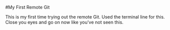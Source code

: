 #My First Remote Git 

This is my first time trying out the remote Git. Used the terminal line for this. Close you eyes and go on now like you've not seen this. 